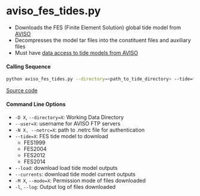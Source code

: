 aviso_fes_tides.py
==================

 - Downloads the FES (Finite Element Solution) global tide model from [AVISO](https://www.aviso.altimetry.fr/data/products/auxiliary-products/global-tide-fes.html)
 - Decompresses the model tar files into the constituent files and auxiliary files
 - Must have [data access to tide models from AVISO](https://www.aviso.altimetry.fr/en/data/data-access.html)

#### Calling Sequence
```bash
python aviso_fes_tides.py --directory=<path_to_tide_directory> --tide=fes2014
```
[Source code](https://github.com/tsutterley/pyTMD/blob/main/scripts/aviso_fes_tides.py)

#### Command Line Options
 - `-D X`, `--directory=X`: Working Data Directory
 - `--user=X`: username for AVISO FTP servers
 - `-N X, --netrc=X`: path to .netrc file for authentication
 - `--tide=X`: FES tide model to download
    * FES1999
    * FES2004
    * FES2012
    * FES2014
 - `--load`: download load tide model outputs
 - `--currents`:  download tide model current outputs
 - `-M X`, `--mode=X`: Permission mode of files downloaded
 - `-l`, `--log`: Output log of files downloaded
